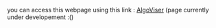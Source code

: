 you can access this webpage using this link : <a href = "https://bulletcrystal.github.io">AlgoViser</a> (page currently under developement :()
